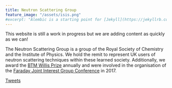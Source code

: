 ```yaml
---
title: Neutron Scattering Group
feature_image: "/assets/isis.png"
#excerpt: "Alembic is a starting point for [Jekyll](https://jekyllrb.com/) projects. Rather than starting from scratch, this boilerplate is designed to get the ball rolling immediately. Install it, configure it, tweak it, push it."
---
```


This website is still a work in progress but we are adding content as quickly as we can!

The Neutron Scattering Group is a group of the Royal Society of Chemistry and the Institute of Physics.
We hold the remit to represent UK users of neutron scattering techniques within these learned society.
Additionally, we award the [BTM Willis Prize](./willis) annually and were involved in the organisation of the [Faraday Joint Interest Group Conference](https://warwick.ac.uk/fac/sci/chemistry/news/events/faraday2017/) in 2017.

<a class="twitter-timeline" href="https://twitter.com/UkNeutron?ref_src=twsrc%5Etfw">Tweets</a> <script async src="https://platform.twitter.com/widgets.js" charset="utf-8"></script>
